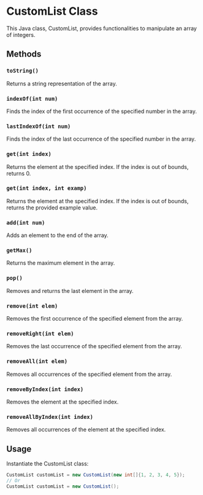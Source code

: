 # CustomList Class

This Java class, CustomList, provides functionalities to manipulate an array of integers.

## Methods

### `toString()`

Returns a string representation of the array.

### `indexOf(int num)`

Finds the index of the first occurrence of the specified number in the array.

### `lastIndexOf(int num)`

Finds the index of the last occurrence of the specified number in the array.

### `get(int index)`

Returns the element at the specified index. If the index is out of bounds, returns 0.

### `get(int index, int examp)`

Returns the element at the specified index. If the index is out of bounds, returns the provided example value.

### `add(int num)`

Adds an element to the end of the array.

### `getMax()`

Returns the maximum element in the array.

### `pop()`

Removes and returns the last element in the array.

### `remove(int elem)`

Removes the first occurrence of the specified element from the array.

### `removeRight(int elem)`

Removes the last occurrence of the specified element from the array.

### `removeAll(int elem)`

Removes all occurrences of the specified element from the array.

### `removeByIndex(int index)`

Removes the element at the specified index.

### `removeAllByIndex(int index)`

Removes all occurrences of the element at the specified index.

## Usage

Instantiate the CustomList class:

```java
CustomList customList = new CustomList(new int[]{1, 2, 3, 4, 5});
// Or
CustomList customList = new CustomList();
